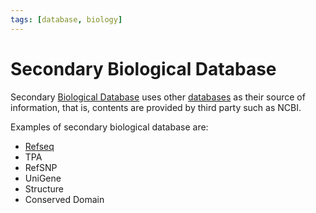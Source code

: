 ```yaml
---
tags: [database, biology]
---
```


# Secondary Biological Database

Secondary [Biological Database](202308152100.md) uses other
[databases](202308152104.md) as their source of information, that is, contents
are provided by third party such as NCBI.

Examples of secondary biological database are:
- [Refseq](202308152138.md)
- TPA
- RefSNP
- UniGene
- Structure
- Conserved Domain
